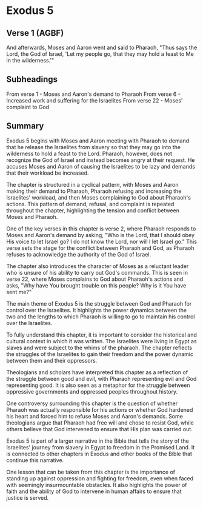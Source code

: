 # Exodus 5

## Verse 1 (AGBF)

And afterwards, Moses and Aaron went and said to Pharaoh, "Thus says the Lord, the God of Israel, 'Let my people go, that they may hold a feast to Me in the wilderness.'"

## Subheadings

From verse 1 - Moses and Aaron's demand to Pharaoh
From verse 6 - Increased work and suffering for the Israelites
From verse 22 - Moses' complaint to God

## Summary

Exodus 5 begins with Moses and Aaron meeting with Pharaoh to demand that he release the Israelites from slavery so that they may go into the wilderness to hold a feast to the Lord. Pharaoh, however, does not recognize the God of Israel and instead becomes angry at their request. He accuses Moses and Aaron of causing the Israelites to be lazy and demands that their workload be increased.

The chapter is structured in a cyclical pattern, with Moses and Aaron making their demand to Pharaoh, Pharaoh refusing and increasing the Israelites' workload, and then Moses complaining to God about Pharaoh's actions. This pattern of demand, refusal, and complaint is repeated throughout the chapter, highlighting the tension and conflict between Moses and Pharaoh.

One of the key verses in this chapter is verse 2, where Pharaoh responds to Moses and Aaron's demand by asking, "Who is the Lord, that I should obey His voice to let Israel go? I do not know the Lord, nor will I let Israel go." This verse sets the stage for the conflict between Pharaoh and God, as Pharaoh refuses to acknowledge the authority of the God of Israel.

The chapter also introduces the character of Moses as a reluctant leader who is unsure of his ability to carry out God's commands. This is seen in verse 22, where Moses complains to God about Pharaoh's actions and asks, "Why have You brought trouble on this people? Why is it You have sent me?"

The main theme of Exodus 5 is the struggle between God and Pharaoh for control over the Israelites. It highlights the power dynamics between the two and the lengths to which Pharaoh is willing to go to maintain his control over the Israelites.

To fully understand this chapter, it is important to consider the historical and cultural context in which it was written. The Israelites were living in Egypt as slaves and were subject to the whims of the pharaoh. The chapter reflects the struggles of the Israelites to gain their freedom and the power dynamic between them and their oppressors.

Theologians and scholars have interpreted this chapter as a reflection of the struggle between good and evil, with Pharaoh representing evil and God representing good. It is also seen as a metaphor for the struggle between oppressive governments and oppressed peoples throughout history.

One controversy surrounding this chapter is the question of whether Pharaoh was actually responsible for his actions or whether God hardened his heart and forced him to refuse Moses and Aaron's demands. Some theologians argue that Pharaoh had free will and chose to resist God, while others believe that God intervened to ensure that His plan was carried out.

Exodus 5 is part of a larger narrative in the Bible that tells the story of the Israelites' journey from slavery in Egypt to freedom in the Promised Land. It is connected to other chapters in Exodus and other books of the Bible that continue this narrative.

One lesson that can be taken from this chapter is the importance of standing up against oppression and fighting for freedom, even when faced with seemingly insurmountable obstacles. It also highlights the power of faith and the ability of God to intervene in human affairs to ensure that justice is served.